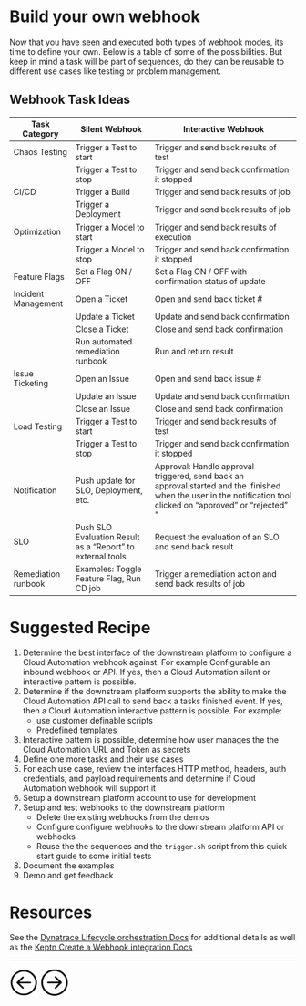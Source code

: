 # Build your own webhook

Now that you have seen and executed both types of webhook modes, its time to define your own.  Below is a table of some of the possibilities.  But keep in mind a task will be part of sequences, do they can be reusable to different use cases like testing or problem management.

## Webhook Task Ideas

| Task Category | Silent Webhook | Interactive Webhook |
|---------------|----------------|--------------------|
| Chaos Testing |  Trigger a Test to start  |  Trigger and send back results of test |
|               |  Trigger a Test to stop   |  Trigger and send back confirmation it stopped |
| CI/CD         |  Trigger a Build          |  Trigger and send back results of job |
|               |  Trigger a Deployment     |  Trigger and send back results of job|
| Optimization  |  Trigger a Model to start |  Trigger and send back results of execution |
|               |  Trigger a Model to stop  |  Trigger and send back confirmation it stopped|
| Feature Flags |  Set a Flag ON / OFF      |  Set a Flag ON / OFF with confirmation status of update  |
| Incident Management |  Open a Ticket      |  Open and send back ticket # |
|                     |  Update a Ticket    |  Update and send back confirmation |
|                     |  Close a Ticket     |  Close and send back confirmation  |
|                     |  Run automated remediation runbook | Run and return result |
| Issue Ticketing     |  Open an Issue      |  Open and send back issue # |
|                     |  Update an Issue    |  Update and send back confirmation|
|                     |  Close an Issue     |  Close and send back confirmation |
| Load Testing        |  Trigger a Test to start  |  Trigger and send back results of test  |
|                     |  Trigger a Test to stop   | Trigger and send back confirmation it stopped |
| Notification        | Push update for SLO, Deployment, etc. | Approval: Handle approval triggered, send back an approval.started and the .finished when the user in the notification tool clicked on “approved” or “rejected” " |
| SLO                 |  Push SLO Evaluation Result as a “Report” to external tools |  Request the evaluation of an SLO and send back result |
| Remediation runbook  | Examples: Toggle Feature Flag, Run CD job | Trigger a remediation action and send back results of job |

# Suggested Recipe

1. Determine the best interface of the downstream platform to configure a Cloud Automation webhook against. For example Configurable an inbound webhook or API. If yes, then a Cloud Automation silent or interactive pattern is possible.
1. Determine if the downstream platform supports the ability to make the Cloud Automation API call to send back a tasks finished event. If yes, then a Cloud Automation interactive pattern is possible. For example:
    * use customer definable scripts
    * Predefined templates
1. Interactive pattern is possible, determine how user manages the the Cloud Automation URL and Token as secrets
1. Define one more tasks and their use cases
1. For each use case, review the interfaces HTTP method, headers, auth credentials, and payload requirements and determine if Cloud Automation webhook will support it
1. Setup a downstream platform account to use for development
1. Setup and test webhooks to the downstream platform
    * Delete the existing webhooks from the demos
    * Configure configure webhooks to the downstream platform API or webhooks
    * Reuse the the sequences and the `trigger.sh` script from this quick start guide to some initial tests
1. Document the examples
1. Demo and get feedback

# Resources

See the [Dynatrace Lifecycle orchestration Docs](https://www.dynatrace.com/support/help/how-to-use-dynatrace/cloud-automation/lifecycle-orchestration#integrate-external-tools-with-webhooks) for additional details as well as the [Keptn Create a Webhook integration Docs](https://keptn.sh/docs/0.10.x/integrations/webhooks/#create-a-webhook-integration)

<hr>

[<img src="images/prev.png" width="50px" height="50"/>](INTERACTIVE.md) [<img src="images/next.png" width="50px" height="50"/>](README.md)